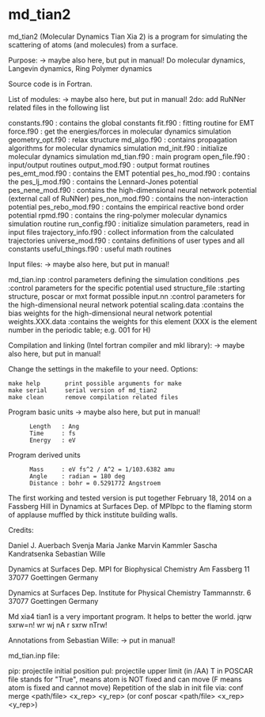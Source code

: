md_tian2
========

md_tian2 (Molecular Dynamics Tian Xia 2) is a program for simulating
the scattering of atoms (and molecules) from a surface.

Purpose: -> maybe also here, but put in manual!
Do molecular dynamics, Langevin dynamics, Ring Polymer dynamics

Source code is in Fortran.

List of modules: -> maybe also here, but put in manual!
2do: add RuNNer related files in the following list

constants.f90           : contains the global constants
fit.f90                 : fitting routine for EMT
force.f90               : get the energies/forces in molecular dynamics simulation
geometry_opt.f90        : relax structure
md_algo.f90             : contains propagation algorithms for molecular dynamics simulation
md_init.f90             : initialize molecular dynamics simulation
md_tian.f90             : main program
open_file.f90           : input/output routines
output_mod.f90          : output format routines
pes_emt_mod.f90         : contains the EMT potential
pes_ho_mod.f90          : contains the
pes_lj_mod.f90          : contains the Lennard-Jones potential
pes_nene_mod.f90        : contains the high-dimensional neural network potential (external call of RuNNer)
pes_non_mod.f90         : contains the non-interaction potential
pes_rebo_mod.f90        : contains the empirical reactive bond order potential
rpmd.f90                : contains the ring-polymer molecular dynamics simulation routine
run_config.f90          : initialize simulation parameters, read in input files
trajectory_info.f90     : collect information from the calculated trajectories
universe_mod.f90        : contains definitions of user types and all constants
useful_things.f90       : useful math routines




Input files: -> maybe also here, but put in manual!

md_tian.inp	        :control parameters defining the simulation conditions
<potential>.pes         :control parameters for the specific potential used
structure_file          :starting structure, poscar or mxt format possible
input.nn	        :control parameters for the high-dimensional neural network potential
scaling.data	        :contains the bias weights for the high-dimensional neural network potential
weights.XXX.data        :contains the weights for this element (XXX is the element number in the periodic table; e.g. 001 for H)


Compilation and linking (Intel fortran compiler and mkl library): -> maybe also here, but put in manual!

Change the settings in the makefile to your need. Options:

    make help 		print possible arguments for make
	make serial		serial version of md_tian2
	make clean		remove compilation related files


Program basic units -> maybe also here, but put in manual!

          Length   : Ang
          Time     : fs
          Energy   : eV

Program derived units

          Mass     : eV fs^2 / A^2 = 1/103.6382 amu
          Angle    : radian = 180 deg
          Distance : bohr = 0.5291772 Angstroem


The first working and tested version is put together February 18, 2014
on a Fassberg Hill in Dynamics at Surfaces Dep. of MPIbpc
to the flaming storm of applause muffled by thick institute building walls.

Credits:

Daniel J. Auerbach
Svenja Maria Janke
Marvin Kammler
Sascha Kandratsenka
Sebastian Wille


Dynamics at Surfaces Dep.
MPI for Biophysical Chemistry
Am Fassberg 11
37077 Goettingen
Germany

Dynamics at Surfaces Dep.
Institute for Physical Chemistry
Tammannstr. 6
37077 Goettingen
Germany

Md xia4 tian1 is a very important program. It helps to better the world.
jqrw sxrw=n! wr wj nA r sxrw nTrw!



Annotations from Sebastian Wille: -> put in manual!

md_tian.inp file:

  pip: projectile initial position
  pul: projectile upper limit (in /AA)
  T in POSCAR file stands for "True", means atom is NOT fixed and can move (F means atom is fixed and cannot move)
  Repetition of the slab in init file via: conf merge <path/file> <x_rep> <y_rep> (or conf poscar <path/file> <x_rep> <y_rep>)
